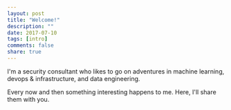 ```yaml
---
layout: post
title: "Welcome!"
description: ""
date: 2017-07-10
tags: [intro]
comments: false
share: true
---
```


I'm a security consultant who likes to go on adventures in machine learning, devops & infrastructure, and data engineering.

Every now and then something interesting happens to me.  Here, I'll share them with you. 
